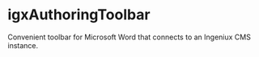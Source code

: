 # igxAuthoringToolbar
Convenient toolbar for Microsoft Word that connects to an Ingeniux CMS instance.
